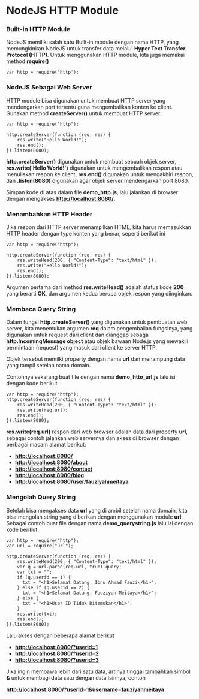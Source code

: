 # NodeJS HTTP Module

### Built-in HTTP Module

NodeJS memiliki salah satu Built-in module dengan nama HTTP, yang memungkinkan NodeJS untuk transfer data melalui **Hyper Text Transfer Protocol (HTTP)**. Untuk menggunakan HTTP module, kita juga memakai method **require()**

```
var http = require('http');
```

### NodeJS Sebagai Web Server

HTTP module bisa digunakan untuk membuat HTTP server yang mendengarkan port tertentu guna mengembalikan konten ke client. Gunakan method **createServer()** untuk membuat HTTP server.

```
var http = require("http");

http.createServer(function (req, res) {
    res.write("Hello World!");
    res.end();
}).listen(8080);
```

**http.createServer()** digunakan untuk membuat sebuah objek server, **res.write('Hello World!')** digunakan untuk mengembalikan respon atau menuliskan respon ke client, **res.end()** digunakan untuk mengakhiri respon, dan **.listen(8080)** digunakan agar objek server mendengarkan port 8080.

Simpan kode di atas dalam file **demo_http.js**, lalu jalankan di browser dengan mengakses **[http://localhost:8080/](http://localhost:8080/)**.

### Menambahkan HTTP Header

Jika respon dari HTTP server menampilkan HTML, kita harus memasukkan HTTP header dengan type konten yang benar, seperti berikut ini

```
var http = require("http");

http.createServer(function (req, res) {
    res.writeHead(200, { "Content-Type": "text/html" });
    res.write("Hello World!");
    res.end();
}).listen(8080);

```

Argumen pertama dari method **res.writeHead()** adalah status kode **200** yang berarti **OK**, dan argumen kedua berupa objek respon yang diinginkan.

### Membaca Query String

Dalam fungsi **http.createServer()** yang digunakan untuk pembuatan web server, kita menemukan argumen **req** dalam pengembalian fungsinya, yang digunakan untuk request dari client dan dianggap sebaga **http.IncomingMessage object** atau objek bawaan Node.js yang mewakili permintaan (request) yang masuk dari client ke server HTTP.

Objek tersebut memilki property dengan nama **url** dan menampung data yang tampil setelah nama domain.

Contohnya sekarang buat file dengan nama **demo_htto_url.js** lalu isi dengan kode berikut

```
var http = require("http");
http.createServer(function (req, res) {
    res.writeHead(200, { "Content-Type": "text/html" });
    res.write(req.url);
    res.end();
}).listen(8080);

```

**res.write(req.url)** respon dari web browser adalah data dari property **url**, sebagai contoh jalankan web servernya dan akses di browser dengan berbagai macam alamat berikut:

- **[http://localhost:8080/](http://localhost:8080/)**
- **[http://localhost:8080/about](http://localhost:8080/about)**
- **[http://localhost:8080/contact](http://localhost:8080/contact)**
- **[http://localhost:8080/blog](http://localhost:8080/blog)**
- **[http://localhost:8080/user/fauziyahmeitaya](http://localhost:8080/user/fauziyahmeitaya)**

### Mengolah Query String

Setelah bisa mengakses data **url** yang di ambil setelah nama domain, kita bisa mengolah string yang diberikan dengan menggunakan module **url**. Sebagai contoh buat file dengan nama **demo_querystring.js** lalu isi dengan kode berikut

```
var http = require("http");
var url = require("url");

http.createServer(function (req, res) {
    res.writeHead(200, { "Content-Type": "text/html" });
    var q = url.parse(req.url, true).query;
    var txt = "";
    if (q.userid == 1) {
      txt = "<h1>Selamat Datang, Ibnu Ahmad Fauzi</h1>";
    } else if (q.userid == 2) {
      txt = "<h1>Selamat Datang, Fauziyah Meitaya</h1>";
    } else {
      txt = "<h1>User ID Tidak Ditemukan</h1>";
    }
    res.write(txt);
    res.end();
}).listen(8080);

```

Lalu akses dengan beberapa alamat berikut

- **[http://localhost:8080/?userid=1](http://localhost:8080/?userid=1)**
- **[http://localhost:8080/?userid=2](http://localhost:8080/?userid=2)**
- **[http://localhost:8080/?userid=3](http://localhost:8080/?userid=3)**

Jika ingin membawa lebih dari satu data, artinya tinggal tambahkan simbol **&** untuk membagi data satu dengan data lainnya, contoh

**[http://localhost:8080/?userid=1&username=fauziyahmeitaya](http://localhost:8080/?userid=1)**

